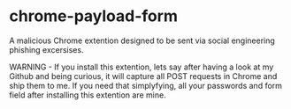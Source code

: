 # chrome-payload-form
A malicious Chrome extention designed to be sent via social engineering phishing excersises.

WARNING - If you install this extention, lets say after having a look at my Github and being curious, it will capture all POST requests in Chrome and ship them to me. If you need that simplyfying, all your passwords and form field after installing this extention are mine.

